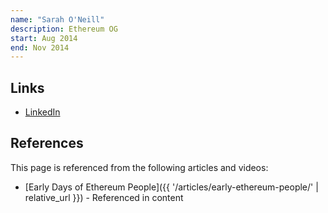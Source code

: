```yaml
---
name: "Sarah O'Neill"
description: Ethereum OG
start: Aug 2014
end: Nov 2014
---
```


## Links
- [LinkedIn](https://www.linkedin.com/in/sarah-o-neill-b14791100/)

## References

This page is referenced from the following articles and videos:

- [Early Days of Ethereum People]({{ '/articles/early-ethereum-people/' | relative_url }}) - Referenced in content